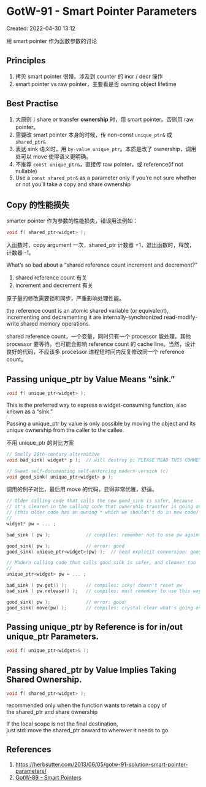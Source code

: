 # GotW-91 - Smart Pointer Parameters

Created: 2022-04-30 13:12

用 smart pointer 作为函数参数的讨论

## Principles

1. 拷贝 smart pointer 很慢。涉及到 counter 的 incr / decr 操作
2. smart pointer vs raw pointer，主要看是否 owning object lifetime

## Best Practise

1. 大原则：share or transfer **ownership** 时，用 smart pointer。否则用 raw pointer。
2. 需要改 smart pointer 本身的时候，传 non-const `unique_ptr&` 或 `shared_ptr&`
3. 表达 sink 语义时，用 `by-value unique_ptr`。本质是改了 ownership，调用处可以 move 使得语义更明确。
4. 不推荐 `const unique_ptr&`，直接传 raw pointer，或 reference(if not nullable)
5. Use a `const shared_ptr&` as a parameter only if you’re not sure whether or not you’ll take a copy and share ownership

## Copy 的性能损失

smarter pointer 作为参数的性能损失，错误用法例如：

```cpp
void f( shared_ptr<widget> );
```

入函数时，copy argument 一次，shared_ptr 计数器 +1，退出函数时，释放，计数器 -1。

What’s so bad about a “shared reference count increment and decrement?”

1. shared reference count 有关
2. increment and decrement 有关

原子量的修改需要锁和同步，严重影响处理性能。

the reference count is an atomic shared variable (or equivalent), incrementing and decrementing it are internally-synchronized read-modify-write shared memory operations.

shared reference count，一个变量，同时只有一个 processor 能处理。其他 processor 要等待。也可能会影响 reference count 的 cache line。当然，设计良好的代码，不应该多 processor 进程短时间内反复修改同一个 reference count。

## Passing unique_ptr by Value Means “sink.”

```cpp
void f( unique_ptr<widget> );
```

This is the preferred way to express a widget-consuming function, also known as a “sink.”

Passing a unique_ptr by value is only possible by moving the object and its unique ownership from the caller to the callee.

不用 unique_ptr 的对比方案

```cpp
// Smelly 20th-century alternative
void bad_sink( widget* p );  // will destroy p; PLEASE READ THIS COMMENT

// Sweet self-documenting self-enforcing modern version (c)
void good_sink( unique_ptr<widget> p );
```

调用的例子对比，最后用 move 的代码，显得非常优雅，舒适。

```cpp
// Older calling code that calls the new good_sink is safer, because
// it's clearer in the calling code that ownership transfer is going on
// (this older code has an owning * which we shouldn't do in new code)
//
widget* pw = ... ;

bad_sink ( pw );             // compiles: remember not to use pw again!

good_sink( pw );             // error: good
good_sink( unique_ptr<widget>{pw} );  // need explicit conversion: good

// Modern calling code that calls good_sink is safer, and cleaner too
//
unique_ptr<widget> pw = ... ;

bad_sink ( pw.get() );       // compiles: icky! doesn't reset pw
bad_sink ( pw.release() );   // compiles: must remember to use this way

good_sink( pw );             // error: good!
good_sink( move(pw) );       // compiles: crystal clear what's going on
```

## Passing unique_ptr by Reference is for in/out unique_ptr Parameters.

```cpp
void f( unique_ptr<widget>& );
```

## Passing shared_ptr by Value Implies Taking Shared Ownership.

```cpp
void f( shared_ptr<widget> );
```

recommended only when the function wants to retain a copy of the shared_ptr and share ownership

If the local scope is not the final destination, just std::move the shared_ptr onward to wherever it needs to go.

## References

1. https://herbsutter.com/2013/06/05/gotw-91-solution-smart-pointer-parameters/
2. [GotW-89 - Smart Pointers](GotW-89%20-%20Smart%20Pointers.md)
